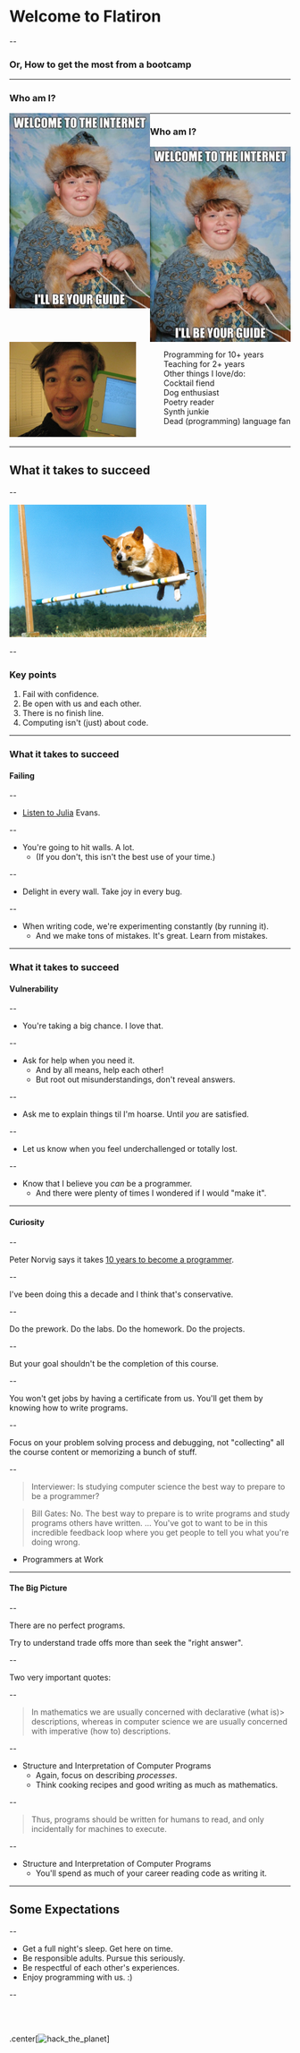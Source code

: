 # Welcome to Flatiron

--

### Or, How to get the most from a bootcamp

---

### Who am I?

<img src="https://raw.githubusercontent.com/tiy-atl-js-jan-2017/slides/master/images/guide.jpg" width="50%" style="float: left;" />

---

### Who am I?

<img src="https://raw.githubusercontent.com/tiy-atl-js-jan-2017/slides/master/images/guide.jpg" width="50%" style="float: left;" />

<img src="https://raw.githubusercontent.com/tiy-atl-js-jan-2017/slides/master/images/excited.jpg" width="45%" style="display: inline-block;" />

<ul style="float: right; list-style-type: none;">
  <li>Programming for 10+ years</li>
  <li>Teaching for 2+ years</li>
  <li>Other things I love/do:</li>
    <li>Cocktail fiend</li>
    <li>Dog enthusiast</li>
    <li>Poetry reader</li>
    <li>Synth junkie</li>
    <li>Dead (programming) language fan</li>
</ul>

---

## What it takes to succeed

--

<img src="https://raw.githubusercontent.com/tiy-atl-js-jan-2017/slides/master/images/corgi.jpg" style="width: 70%;" />

--

### Key points

1. Fail with confidence.
2. Be open with us and each other.
3. There is no finish line.
4. Computing isn't (just) about code.

---

### What it takes to succeed

#### Failing

--

* [Listen to Julia][julia] Evans.

[julia]: https://twitter.com/b0rk/status/726201450079113216

--

* You're going to hit walls. A lot.
  * (If you don't, this isn't the best use of your time.)

--

* Delight in every wall. Take joy in every bug.

--

* When writing code, we're experimenting constantly (by running it).
  * And we make tons of mistakes. It's great. Learn from mistakes.

---

### What it takes to succeed

#### Vulnerability

--

* You're taking a big chance. I love that.

--

* Ask for help when you need it.
  * And by all means, help each other!
  * But root out misunderstandings, don't reveal answers.

--

* Ask me to explain things til I'm hoarse. Until _you_ are satisfied.

--

* Let us know when you feel underchallenged or totally lost.

--

* Know that I believe you _can_ be a programmer.
  * And there were plenty of times I wondered if I would "make it".

---

#### Curiosity

--

Peter Norvig says it takes [10 years to become a programmer][norvig].

[norvig]: http://norvig.com/21-days.html

--

I've been doing this a decade and I think that's conservative.

--

Do the prework. Do the labs. Do the homework. Do the projects.

--

But your goal shouldn't be the completion of this course.

--

You won't get jobs by having a certificate from us. You'll get them by knowing how to write programs.

--

Focus on your problem solving process and debugging, not "collecting" all the course content or memorizing a bunch of stuff.

--

> Interviewer: Is studying computer science the best way to prepare to be a programmer?

> Bill Gates: No. The best way to prepare is to write programs and
> study programs others have written. ... You've got to want to be
> in this incredible feedback loop where you get people to tell you
> what you're doing wrong.

* Programmers at Work

---

#### The Big Picture

--

There are no perfect programs.

Try to understand trade offs more than seek the "right answer".

--

Two very important quotes:

--

> In mathematics we are usually concerned with declarative (what is)> descriptions, whereas in computer science we are usually
> concerned with imperative (how to) descriptions.

--

* Structure and Interpretation of Computer Programs
  * Again, focus on describing _processes_.
  * Think cooking recipes and good writing as much as mathematics.

--

> Thus, programs should be written for humans to read, and only incidentally for machines to execute.

--

* Structure and Interpretation of Computer Programs
  * You'll spend as much of your career reading code as writing it.
  
---

## Some Expectations

--

* Get a full night's sleep. Get here on time.
* Be responsible adults. Pursue this seriously.
* Be respectful of each other's experiences.
* Enjoy programming with us. :)

--

<br />
<br />

.center[![hack_the_planet](https://33.media.tumblr.com/bd426ed8849ca171c70093023181f0ab/tumblr_mxnnox9Ro91qzh636o1_500.gif)]
